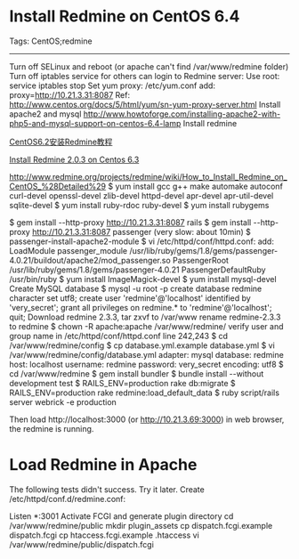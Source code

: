 # Install Redmine on CentOS 6.4
Tags: CentOS;redmine

------

Turn off SELinux and reboot (or apache can't find /var/www/redmine folder) 
Turn off iptables service for others can login to Redmine server: 
Use root: service iptables stop 
Set yum proxy: 
 /etc/yum.conf 
 add: proxy=http://10.21.3.31:8087 
Ref: http://www.centos.org/docs/5/html/yum/sn-yum-proxy-server.html 
Install apache2 and mysql 
http://www.howtoforge.com/installing-apache2-with-php5-and-mysql-support-on-centos-6.4-lamp 
Install redmine

[CentOS6.2安装Redmine教程](http://www.centoscn.com/image-text/install/2013/0913/1620.html) 

[Install Redmine 2.0.3 on Centos 6.3](http://www.redmine.org/projects/redmine/wiki/Redmine_203_with_Subversion_and_LDAP_Authentication_%28for_Redmine_and_Subversion_through_Redmine%29_on_Centos_6_i386_-_detailed#Get-Redmine-and-install-it) 

http://www.redmine.org/projects/redmine/wiki/How_to_Install_Redmine_on_CentOS_%28Detailed%29 
$ yum install gcc g++ make automake autoconf curl-devel openssl-devel zlib-devel httpd-devel apr-devel apr-util-devel sqlite-devel 
$ yum install ruby-rdoc ruby-devel 
$ yum install rubygems

$ gem install --http-proxy http://10.21.3.31:8087 rails 
$ gem install --http-proxy http://10.21.3.31:8087 passenger 
 (very slow: about 10min) 
$ passenger-install-apache2-module 
$ vi /etc/httpd/conf/httpd.conf: add: 
 LoadModule passenger_module /usr/lib/ruby/gems/1.8/gems/passenger-4.0.21/buildout/apache2/mod_passenger.so 
 PassengerRoot /usr/lib/ruby/gems/1.8/gems/passenger-4.0.21 
 PassengerDefaultRuby /usr/bin/ruby 
$ yum install ImageMagick-devel 
$ yum install mysql-devel 
Create MySQL database 
$ mysql -u root -p 
 create database redmine character set utf8; 
 create user 'redmine'@'localhost' identified by 'very_secret'; 
 grant all privileges on redmine.* to 'redmine'@'localhost'; 
 quit; 
Download redmine 2.3.3, tar zxvf to /var/www 
rename redmine-2.3.3 to redmine 
$ chown -R apache:apache /var/www/redmine/ 
verify user and group name in /etc/httpd/conf/httpd.conf line 242,243 
$ cd /var/www/redmine/config 
$ cp database.yml.example database.yml 
$ vi /var/www/redmine/config/database.yml 
 adapter: mysql 
  database: redmine 
  host: localhost 
  username: redmine 
  password: very_secret 
  encoding: utf8 
$ cd /var/www/redmine 
$ gem install bundler 
$ bundle install --without development test 
$ RAILS_ENV=production rake db:migrate 
$ RAILS_ENV=production rake redmine:load_default_data 
$ ruby script/rails server webrick -e production

 
Then load http://localhost:3000 (or http://10.21.3.69:3000) in web browser, the redmine is running. 
# Load Redmine in Apache 
The following tests didn't success. Try it later. 
Create /etc/httpd/conf.d/redmine.conf:

 Listen *:3001 
Activate FCGI and generate plugin directory 
cd /var/www/redmine/public 
mkdir plugin_assets 
cp dispatch.fcgi.example dispatch.fcgi 
cp htaccess.fcgi.example .htaccess 
vi /var/www/redmine/public/dispatch.fcgi
